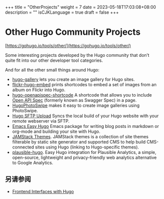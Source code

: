 +++
title = "OtherProjects"
weight = 7
date = 2023-05-18T17:03:08+08:00
description = ""
isCJKLanguage = true
draft = false
+++

# Other Hugo Community Projects

[https://gohugo.io/tools/other/](https://gohugo.io/tools/other/)

Some interesting projects developed by the Hugo community that don’t quite fit into our other developer tool categories.

And for all the other small things around Hugo:

- [hugo-gallery](https://github.com/icecreammatt/hugo-gallery) lets you create an image gallery for Hugo sites.
- [flickr-hugo-embed](https://github.com/nikhilm/flickr-hugo-embed) prints shortcodes to embed a set of images from an album on Flickr into Hugo.
- [hugo-openapispec-shortcode](https://github.com/tenfourty/hugo-openapispec-shortcode) A shortcode that allows you to include [Open API Spec](https://openapis.org/) (formerly known as Swagger Spec) in a page.
- [HugoPhotoSwipe](https://github.com/GjjvdBurg/HugoPhotoSwipe) makes it easy to create image galleries using PhotoSwipe.
- [Hugo SFTP Upload](https://github.com/thomasmey/HugoSftpUpload) Syncs the local build of your Hugo website with your remote webserver via SFTP.
- [Emacs Easy Hugo](https://github.com/masasam/emacs-easy-hugo) Emacs package for writing blog posts in markdown or org-mode and building your site with Hugo.
- [JAMStack Themes](https://jamstackthemes.dev/ssg/hugo/). JAMStack themes is a collection of site themes filterable by static site generator and supported CMS to help build CMS-connected sites using Hugo (linking to Hugo-specific themes).
- [plausible-hugo](https://github.com/divinerites/plausible-hugo). Easy Hugo integration for Plausible Analytics, a simple, open-source, lightweight and privacy-friendly web analytics alternative to Google Analytics.

## 另请参阅

- [Frontend Interfaces with Hugo](https://gohugo.io/tools/frontends/)
